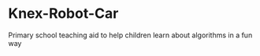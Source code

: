Knex-Robot-Car
==============

Primary school teaching aid to help children learn about algorithms in a fun way
